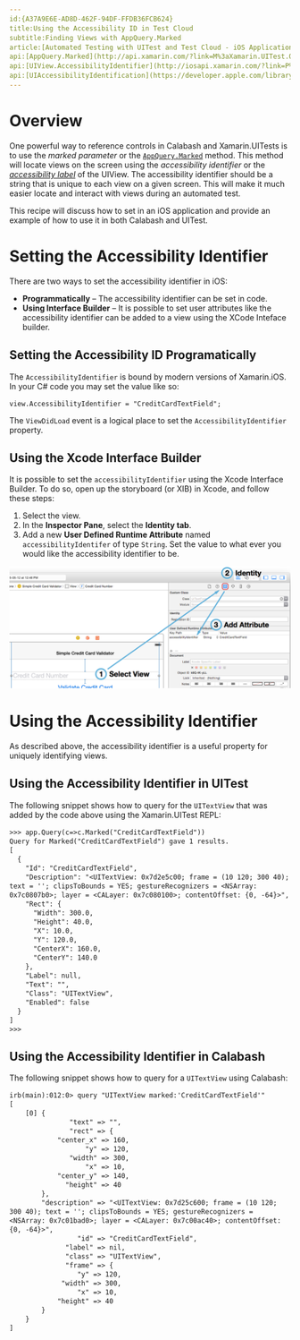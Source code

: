```yaml
---
id:{A37A9E6E-AD8D-462F-94DF-FFDB36FCB624}  
title:Using the Accessibility ID in Test Cloud  
subtitle:Finding Views with AppQuery.Marked  
article:[Automated Testing with UITest and Test Cloud - iOS Application Project](/guides/xamarin-forms/uitest-and-test-cloud/#iOS_Application_Project)
api:[AppQuery.Marked](http://api.xamarin.com/?link=M%3aXamarin.UITest.Queries.AppQuery.Marked)
api:[UIView.AccessibilityIdentifier](http://iosapi.xamarin.com/?link=P%3aUIKit.UIView.AccessibilityIdentifier)
api:[UIAccessibilityIdentification](https://developer.apple.com/library/ios/documentation/UIKit/Reference/UIAccessibilityIdentification_Protocol/#//apple_ref/occ/intfp/UIAccessibilityIdentification/accessibilityIdentifier)
---
```


# Overview

One powerful way to reference controls in Calabash and Xamarin.UITests is to use the *marked parameter* or the [`AppQuery.Marked`](http://api.xamarin.com/?link=M%3aXamarin.UITest.Queries.AppQuery.Marked) method. This method will locate views on the screen using the *accessibility identifier* or the [*accessibility label*](http://iosapi.xamarin.com/?link=P%3aUIKit.UIView.AccessibilityLabel) of the UIView. The accessibility identifier should be a string that is unique to each view on a given screen. This will make it much easier locate and interact with views during an automated test.

This recipe will discuss how to set in an iOS application and provide an example of how to use it in both Calabash and UITest.

# Setting the Accessibility Identifier

There are two ways to set the accessibility identifier in iOS:

* **Programmatically** &ndash; The accessibility identifier can be set in code.
* **Using Interface Builder** &ndash; It is possible to set user attributes like the accessibility identifier can be added to a view using the XCode Inteface builder.

## Setting the Accessibility ID Programatically

The `AccessibilityIdentifier` is bound by modern versions of Xamarin.iOS. In your C# code you may set the value like so:

    view.AccessibilityIdentifier = "CreditCardTextField";

The `ViewDidLoad` event is a logical place to set the `AccessibilityIdentifier` property.

## Using the Xcode Interface Builder

It is possible to set the `accessibilityIdentifier` using the Xcode Interface Builder. To do so, open up the storyboard (or XIB) in Xcode, and follow these steps:
 
1. Select the view.
2. In the **Inspector Pane**, select the **Identity tab**.
3. Add a new **User Defined Runtime Attribute** named `accessibilityIdentifer` of type `String`. Set the value to what ever you would like the accessibility identifier to be.

![](images/image01.png)

# Using the Accessibility Identifier

As described above, the accessibility identifier is a useful property for uniquely identifying views.  

## Using the Accessibility Identifier in UITest

The following snippet shows how to query for the `UITextView` that was added by the code above using the Xamarin.UITest REPL:

    >>> app.Query(c=>c.Marked("CreditCardTextField"))
    Query for Marked("CreditCardTextField") gave 1 results.
    [
      {
        "Id": "CreditCardTextField",
        "Description": "<UITextView: 0x7d2e5c00; frame = (10 120; 300 40); text = ''; clipsToBounds = YES; gestureRecognizers = <NSArray: 0x7c0807b0>; layer = <CALayer: 0x7c080100>; contentOffset: {0, -64}>",
        "Rect": {
          "Width": 300.0,
          "Height": 40.0,
          "X": 10.0,
          "Y": 120.0,
          "CenterX": 160.0,
          "CenterY": 140.0
        },
        "Label": null,
        "Text": "",
        "Class": "UITextView",
        "Enabled": false
      }
    ]
    >>>

## Using the Accessibility Identifier in Calabash

The following snippet shows how to query for a `UITextView` using Calabash:

    irb(main):012:0> query "UITextView marked:'CreditCardTextField'"
    [
        [0] {
                   "text" => "",
                   "rect" => {
                "center_x" => 160,
                       "y" => 120,
                   "width" => 300,
                       "x" => 10,
                "center_y" => 140,
                  "height" => 40
            },
            "description" => "<UITextView: 0x7d25c600; frame = (10 120; 300 40); text = ''; clipsToBounds = YES; gestureRecognizers = <NSArray: 0x7c01bad0>; layer = <CALayer: 0x7c00ac40>; contentOffset: {0, -64}>",
                     "id" => "CreditCardTextField",
                  "label" => nil,
                  "class" => "UITextView",
                  "frame" => {
                     "y" => 120,
                 "width" => 300,
                     "x" => 10,
                "height" => 40
            }
        }
    ]
